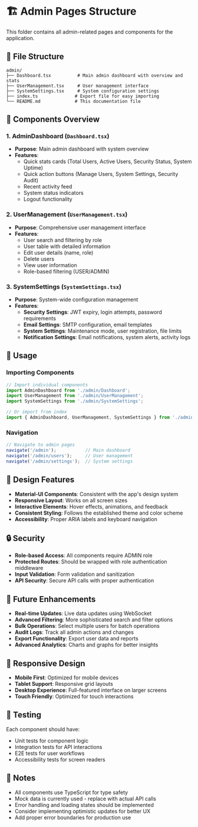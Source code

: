 # 🏗️ Admin Pages Structure

This folder contains all admin-related pages and components for the application.

## 📁 File Structure

```
admin/
├── Dashboard.tsx          # Main admin dashboard with overview and stats
├── UserManagement.tsx     # User management interface
├── SystemSettings.tsx     # System configuration settings
├── index.ts              # Export file for easy importing
└── README.md             # This documentation file
```

## 🚀 Components Overview

### 1. **AdminDashboard** (`Dashboard.tsx`)
- **Purpose**: Main admin dashboard with system overview
- **Features**:
  - Quick stats cards (Total Users, Active Users, Security Status, System Uptime)
  - Quick action buttons (Manage Users, System Settings, Security Audit)
  - Recent activity feed
  - System status indicators
  - Logout functionality

### 2. **UserManagement** (`UserManagement.tsx`)
- **Purpose**: Comprehensive user management interface
- **Features**:
  - User search and filtering by role
  - User table with detailed information
  - Edit user details (name, role)
  - Delete users
  - View user information
  - Role-based filtering (USER/ADMIN)

### 3. **SystemSettings** (`SystemSettings.tsx`)
- **Purpose**: System-wide configuration management
- **Features**:
  - **Security Settings**: JWT expiry, login attempts, password requirements
  - **Email Settings**: SMTP configuration, email templates
  - **System Settings**: Maintenance mode, user registration, file limits
  - **Notification Settings**: Email notifications, system alerts, activity logs

## 🔧 Usage

### Importing Components
```typescript
// Import individual components
import AdminDashboard from './admin/Dashboard';
import UserManagement from './admin/UserManagement';
import SystemSettings from './admin/SystemSettings';

// Or import from index
import { AdminDashboard, UserManagement, SystemSettings } from './admin';
```

### Navigation
```typescript
// Navigate to admin pages
navigate('/admin');           // Main dashboard
navigate('/admin/users');     // User management
navigate('/admin/settings');  // System settings
```

## 🎨 Design Features

- **Material-UI Components**: Consistent with the app's design system
- **Responsive Layout**: Works on all screen sizes
- **Interactive Elements**: Hover effects, animations, and feedback
- **Consistent Styling**: Follows the established theme and color scheme
- **Accessibility**: Proper ARIA labels and keyboard navigation

## 🔒 Security

- **Role-based Access**: All components require ADMIN role
- **Protected Routes**: Should be wrapped with role authentication middleware
- **Input Validation**: Form validation and sanitization
- **API Security**: Secure API calls with proper authentication

## 🚧 Future Enhancements

- **Real-time Updates**: Live data updates using WebSocket
- **Advanced Filtering**: More sophisticated search and filter options
- **Bulk Operations**: Select multiple users for batch operations
- **Audit Logs**: Track all admin actions and changes
- **Export Functionality**: Export user data and reports
- **Advanced Analytics**: Charts and graphs for better insights

## 📱 Responsive Design

- **Mobile First**: Optimized for mobile devices
- **Tablet Support**: Responsive grid layouts
- **Desktop Experience**: Full-featured interface on larger screens
- **Touch Friendly**: Optimized for touch interactions

## 🧪 Testing

Each component should have:
- Unit tests for component logic
- Integration tests for API interactions
- E2E tests for user workflows
- Accessibility tests for screen readers

## 📝 Notes

- All components use TypeScript for type safety
- Mock data is currently used - replace with actual API calls
- Error handling and loading states should be implemented
- Consider implementing optimistic updates for better UX
- Add proper error boundaries for production use

